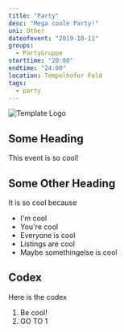 ```yaml
---
title: "Party"
desc: "Mega coole Party!"
uni: Other
dateofevent: "2019-10-11"
groups:
  - PartyGruppe
starttime: "20:00"
endtime: "24:00"
location: Tempelhofer Feld
tags:
  - party
---
```


![Template Logo](https://asta.tu-berlin.de/sites/default/files/asta-logo_0.png)

## Some Heading
This event is so cool!

## Some Other Heading

It is so cool because
- I'm cool
- You're cool
- Everyone is cool
- Listings are cool
- Maybe somethingelse is cool

## Codex

Here is the codex
1. Be cool!
2. GO TO 1